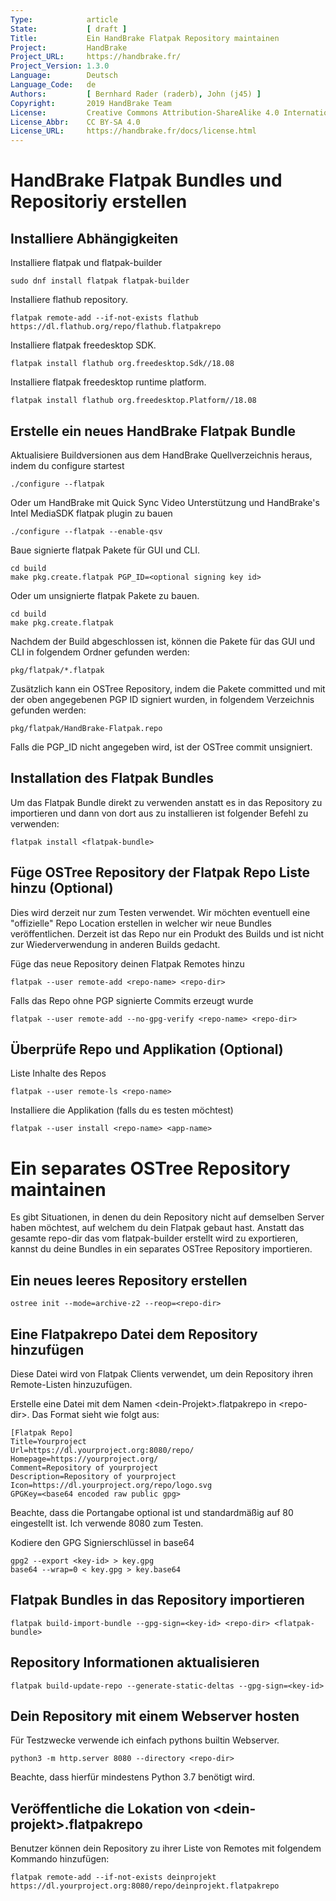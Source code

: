 ```yaml
---
Type:            article
State:           [ draft ]
Title:           Ein HandBrake Flatpak Repository maintainen
Project:         HandBrake
Project_URL:     https://handbrake.fr/
Project_Version: 1.3.0
Language:        Deutsch
Language_Code:   de
Authors:         [ Bernhard Rader (raderb), John (j45) ]
Copyright:       2019 HandBrake Team
License:         Creative Commons Attribution-ShareAlike 4.0 International
License_Abbr:    CC BY-SA 4.0
License_URL:     https://handbrake.fr/docs/license.html
---
```


HandBrake Flatpak Bundles und Repositoriy erstellen
==========================================

## Installiere Abhängigkeiten

Installiere flatpak und flatpak-builder

    sudo dnf install flatpak flatpak-builder

Installiere flathub repository.

    flatpak remote-add --if-not-exists flathub https://dl.flathub.org/repo/flathub.flatpakrepo

Installiere flatpak freedesktop SDK.

    flatpak install flathub org.freedesktop.Sdk//18.08

Installiere flatpak freedesktop runtime platform.

    flatpak install flathub org.freedesktop.Platform//18.08

## Erstelle ein neues HandBrake Flatpak Bundle

Aktualisiere Buildversionen aus dem HandBrake Quellverzeichnis heraus, indem du configure startest

    ./configure --flatpak

Oder um HandBrake mit Quick Sync Video Unterstützung und HandBrake's Intel MediaSDK flatpak plugin zu bauen

    ./configure --flatpak --enable-qsv

Baue signierte flatpak Pakete für GUI und CLI.

    cd build
    make pkg.create.flatpak PGP_ID=<optional signing key id>

Oder um unsignierte flatpak Pakete zu bauen.

    cd build
    make pkg.create.flatpak

Nachdem der Build abgeschlossen ist, können die Pakete für das GUI und CLI in folgendem Ordner gefunden werden:

	pkg/flatpak/*.flatpak

Zusätzlich kann ein OSTree Repository, indem die Pakete committed und mit der oben angegebenen PGP ID signiert wurden, in folgendem Verzeichnis gefunden werden:

	pkg/flatpak/HandBrake-Flatpak.repo

Falls die PGP_ID nicht angegeben wird, ist der OSTree commit unsigniert.

## Installation des Flatpak Bundles

Um das Flatpak Bundle direkt zu verwenden anstatt es in das Repository zu importieren und dann von dort aus zu installieren ist folgender Befehl zu verwenden:

	flatpak install <flatpak-bundle>

## Füge OSTree Repository der Flatpak Repo Liste hinzu (Optional)

Dies wird derzeit nur zum Testen verwendet. Wir möchten eventuell eine "offizielle" Repo Location erstellen in welcher wir neue Bundles veröffentlichen. Derzeit ist das Repo nur ein Produkt des Builds und ist nicht zur Wiederverwendung in anderen Builds gedacht.

Füge das neue Repository deinen Flatpak Remotes hinzu

	flatpak --user remote-add <repo-name> <repo-dir>

Falls das Repo ohne PGP signierte Commits erzeugt wurde

	flatpak --user remote-add --no-gpg-verify <repo-name> <repo-dir>

## Überprüfe Repo und Applikation (Optional)

Liste Inhalte des Repos

    flatpak --user remote-ls <repo-name>

Installiere die Applikation (falls du es testen möchtest)

    flatpak --user install <repo-name> <app-name>

# Ein separates OSTree Repository maintainen

Es gibt Situationen, in denen du dein Repository nicht auf demselben Server haben möchtest, auf welchem du dein Flatpak gebaut hast. Anstatt das gesamte repo-dir das vom flatpak-builder erstellt wird zu exportieren, kannst du deine Bundles in ein separates OSTree Repository importieren.

## Ein neues leeres Repository erstellen

```
ostree init --mode=archive-z2 --reop=<repo-dir>
```

## Eine Flatpakrepo Datei dem Repository hinzufügen

Diese Datei wird von Flatpak Clients verwendet, um dein Repository ihren Remote-Listen hinzuzufügen.

Erstelle eine Datei mit dem Namen \<dein-Projekt\>.flatpakrepo in \<repo-dir\>. Das Format sieht wie folgt aus:

```
[Flatpak Repo]
Title=Yourproject
Url=https://dl.yourproject.org:8080/repo/
Homepage=https://yourproject.org/
Comment=Repository of yourproject
Description=Repository of yourproject
Icon=https://dl.yourproject.org/repo/logo.svg
GPGKey=<base64 encoded raw public gpg>
```

Beachte, dass die Portangabe optional ist und standardmäßig auf 80 eingestellt ist. Ich verwende 8080 zum Testen.

Kodiere den GPG Signierschlüssel in base64

```
gpg2 --export <key-id> > key.gpg
base64 --wrap=0 < key.gpg > key.base64
```

## Flatpak Bundles in das Repository importieren

```
flatpak build-import-bundle --gpg-sign=<key-id> <repo-dir> <flatpak-bundle>
```

## Repository Informationen aktualisieren

```
flatpak build-update-repo --generate-static-deltas --gpg-sign=<key-id>
```

## Dein Repository mit einem Webserver hosten

Für Testzwecke verwende ich einfach pythons builtin Webserver.

```
python3 -m http.server 8080 --directory <repo-dir>
```

Beachte, dass hierfür mindestens Python 3.7 benötigt wird.

## Veröffentliche die Lokation von \<dein-projekt\>.flatpakrepo

Benutzer können dein Repository zu ihrer Liste von Remotes mit folgendem Kommando hinzufügen:

```
flatpak remote-add --if-not-exists deinprojekt https://dl.yourproject.org:8080/repo/deinprojekt.flatpakrepo
```

